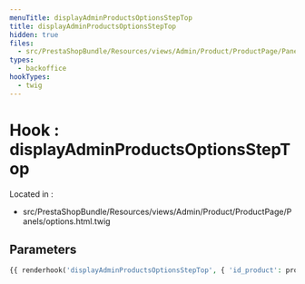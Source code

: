 ```yaml
---
menuTitle: displayAdminProductsOptionsStepTop
title: displayAdminProductsOptionsStepTop
hidden: true
files:
  - src/PrestaShopBundle/Resources/views/Admin/Product/ProductPage/Panels/options.html.twig
types:
  - backoffice
hookTypes:
  - twig
---
```


# Hook : displayAdminProductsOptionsStepTop

Located in :

  - src/PrestaShopBundle/Resources/views/Admin/Product/ProductPage/Panels/options.html.twig

## Parameters

```php
{{ renderhook('displayAdminProductsOptionsStepTop', { 'id_product': productId }) }}
```